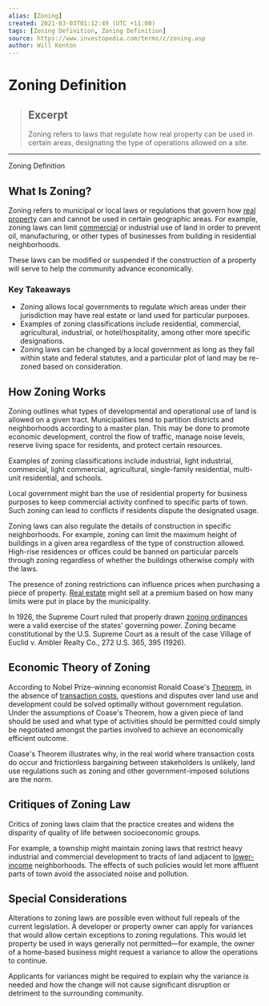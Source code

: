 ```yaml
---
alias: [Zoning]
created: 2021-03-03T01:12:49 (UTC +11:00)
tags: [Zoning Definition, Zoning Definition]
source: https://www.investopedia.com/terms/z/zoning.asp
author: Will Kenton
---
```


# Zoning Definition

> ## Excerpt
> Zoning refers to laws that regulate how real property can be used in certain areas, designating the type of operations allowed on a site.

---

Zoning Definition
## What Is Zoning?

Zoning refers to municipal or local laws or regulations that govern how [real property](https://www.investopedia.com/terms/r/real-property.asp) can and cannot be used in certain geographic areas. For example, zoning laws can limit [commercial](https://www.investopedia.com/terms/c/commercial.asp) or industrial use of land in order to prevent oil, manufacturing, or other types of businesses from building in residential neighborhoods.

These laws can be modified or suspended if the construction of a property will serve to help the community advance economically.

### Key Takeaways

-   Zoning allows local governments to regulate which areas under their jurisdiction may have real estate or land used for particular purposes.
-   Examples of zoning classifications include residential, commercial, agricultural, industrial, or hotel/hospitality, among other more specific designations.
-   Zoning laws can be changed by a local government as long as they fall within state and federal statutes, and a particular plot of land may be re-zoned based on consideration.

## How Zoning Works

Zoning outlines what types of developmental and operational use of land is allowed on a given tract. Municipalities tend to partition districts and neighborhoods according to a master plan. This may be done to promote economic development, control the flow of traffic, manage noise levels, reserve living space for residents, and protect certain resources.

Examples of zoning classifications include industrial, light industrial, commercial, light commercial, agricultural, single-family residential, multi-unit residential, and schools.

Local government might ban the use of residential property for business purposes to keep commercial activity confined to specific parts of town. Such zoning can lead to conflicts if residents dispute the designated usage.

Zoning laws can also regulate the details of construction in specific neighborhoods. For example, zoning can limit the maximum height of buildings in a given area regardless of the type of construction allowed. High-rise residences or offices could be banned on particular parcels through zoning regardless of whether the buildings otherwise comply with the laws.

The presence of zoning restrictions can influence prices when purchasing a piece of property. [Real estate](https://www.investopedia.com/terms/r/realtor-property-resource-rpr.asp) might sell at a premium based on how many limits were put in place by the municipality.

In 1926, the Supreme Court ruled that properly drawn [zoning ordinances](https://www.investopedia.com/terms/z/zoning-ordinance.asp) were a valid exercise of the states' governing power. Zoning became constitutional by the U.S. Supreme Court as a result of the case Village of Euclid v. Ambler Realty Co., 272 U.S. 365, 395 (1926).

## Economic Theory of Zoning

According to Nobel Prize-winning economist Ronald Coase's [Theorem](https://www.investopedia.com/terms/c/coase-theorem.asp), in the absence of [transaction costs](https://www.investopedia.com/terms/t/transactioncosts.asp), questions and disputes over land use and development could be solved optimally without government regulation. Under the assumptions of Coase's Theorem, how a given piece of land should be used and what type of activities should be permitted could simply be negotiated amongst the parties involved to achieve an economically efficient outcome.

Coase's Theorem illustrates why, in the real world where transaction costs do occur and frictionless bargaining between stakeholders is unlikely, land use regulations such as zoning and other government-imposed solutions are the norm.

## Critiques of Zoning Law

Critics of zoning laws claim that the practice creates and widens the disparity of quality of life between socioeconomic groups.

For example, a township might maintain zoning laws that restrict heavy industrial and commercial development to tracts of land adjacent to [lower-income](https://www.investopedia.com/terms/i/income-per-capita.asp) neighborhoods. The effects of such policies would let more affluent parts of town avoid the associated noise and pollution.

## Special Considerations

Alterations to zoning laws are possible even without full repeals of the current legislation. A developer or property owner can apply for variances that would allow certain exceptions to zoning regulations. This would let property be used in ways generally not permitted—for example, the owner of a home-based business might request a variance to allow the operations to continue.

Applicants for variances might be required to explain why the variance is needed and how the change will not cause significant disruption or detriment to the surrounding community.
